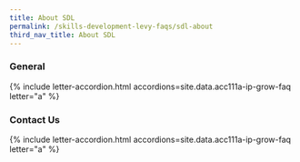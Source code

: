 ```yaml
---
title: About SDL
permalink: /skills-development-levy-faqs/sdl-about
third_nav_title: About SDL
---
```


### General

{% include letter-accordion.html accordions=site.data.acc111a-ip-grow-faq letter="a" %}

### Contact Us

{% include letter-accordion.html accordions=site.data.acc111a-ip-grow-faq letter="a" %}